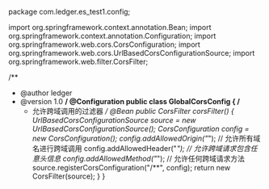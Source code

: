 package com.ledger.es_test1.config;

import org.springframework.context.annotation.Bean;
import org.springframework.context.annotation.Configuration;
import org.springframework.web.cors.CorsConfiguration;
import org.springframework.web.cors.UrlBasedCorsConfigurationSource;
import org.springframework.web.filter.CorsFilter;


/**
 * @author ledger
 * @version 1.0
 **/
@Configuration
public class GlobalCorsConfig {
    /**
     * 允许跨域调用的过滤器
     */
    @Bean
    public CorsFilter corsFilter() {
        UrlBasedCorsConfigurationSource source = new UrlBasedCorsConfigurationSource();
        CorsConfiguration config = new CorsConfiguration();
        config.addAllowedOrigin("*"); // 允许所有域名进行跨域调用
        config.addAllowedHeader("*"); // 允许跨域请求包含任意头信息
        config.addAllowedMethod("*"); // 允许任何跨域请求方法
        source.registerCorsConfiguration("/**", config);
        return new CorsFilter(source);
    }
}

